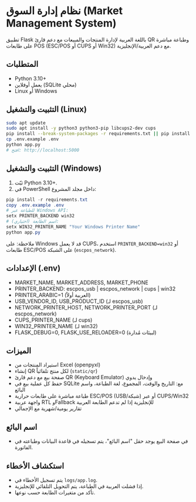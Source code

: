 # نظام إدارة السوق (Market Management System)

تطبيق Flask باللغة العربية لإدارة المنتجات والمبيعات مع دعم قارئ QR وطباعة مباشرة على طابعات POS (ESC/POS أو CUPS أو Win32) مع دعم العربية/الإنجليزية.

## المتطلبات
- Python 3.10+
- يعمل أوفلاين (SQLite محلي)
- Linux أو Windows

## التثبيت والتشغيل (Linux)
```bash
sudo apt update
sudo apt install -y python3 python3-pip libcups2-dev cups
pip install --break-system-packages -r requirements.txt || pip install --break-system-packages $(grep -v '^pycups' requirements.txt | tr '\n' ' ')
cp .env.example .env
python app.py
# افتح: http://localhost:5000
```

## التثبيت والتشغيل (Windows)
1. ثبّت Python 3.10+.
2. في PowerShell داخل مجلد المشروع:
```powershell
pip install -r requirements.txt
copy .env.example .env
# للطباعة عبر Windows API:
setx PRINTER_BACKEND win32
# اسم الطابعة (اختياري):
setx WIN32_PRINTER_NAME "Your Windows Printer Name"
python app.py
```

ملاحظة: على Windows قد لا يعمل CUPS، استخدم `PRINTER_BACKEND=win32` أو طابعات ESC/POS على الشبكة (`escpos_network`).

## الإعدادات (.env)
- MARKET_NAME, MARKET_ADDRESS, MARKET_PHONE
- PRINTER_BACKEND: escpos_usb | escpos_network | cups | win32
- PRINTER_ARABIC=1 (العربية أولاً)
- USB_VENDOR_ID, USB_PRODUCT_ID (لـ escpos_usb)
- NETWORK_PRINTER_HOST, NETWORK_PRINTER_PORT (لـ escpos_network)
- CUPS_PRINTER_NAME (لـ cups)
- WIN32_PRINTER_NAME (لـ win32)
- FLASK_DEBUG=0, FLASK_USE_RELOADER=0 (لبيئات مُدارة)

## الميزات
- استيراد المنتجات من Excel (openpyxl)
- إنشاء QR لكل منتج تلقائياً (`static/qr`)
- صفحة بيع مع دعم قارئ QR (Keyboard Emulator) وإدخال يدوي
- حفظ كل عملية بيع في SQLite مع: التاريخ والوقت، المجموع، لغة الطباعة، واسم البائع
- طباعة مباشرة على طابعات حرارية ESC/POS (USB/شبكة) أو عبر CUPS/Win32
- واجهة عربية RTL وFallback للإنجليزية إذا لم تدعم الطابعة العربية
- تقارير يومية/شهرية مع الإجمالي

## اسم البائع
- في صفحة البيع يوجد حقل "اسم البائع"، يتم تسجيله في قاعدة البيانات وطباعته في الفاتورة.

## استكشاف الأخطاء
- يتم تسجيل الأخطاء في `logs/app.log`.
- إذا فشلت العربية في الطباعة، يتم التحويل التلقائي للإنجليزية.
- تأكد من متغيرات الطابعة حسب نوعها.